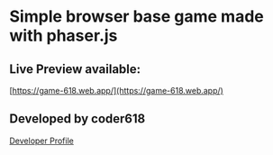 # Simple browser base game made with phaser.js

## Live Preview available:

[https://game-618.web.app/](https://game-618.web.app/)

## Developed by coder618

[Developer Profile](https://coder618.github.io/)
